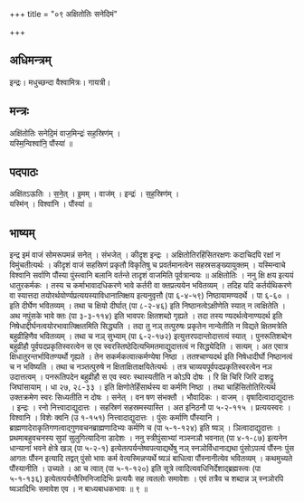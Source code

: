 +++
title = "०९ अक्षितोतिः सनेदिमं"

+++
## अधिमन्त्रम्
इन्द्रः। मधुच्छन्दा वैश्वामित्रः। गायत्री।

## मन्त्रः
अक्षि॑तोतिः सनेदि॒मं वाज॒मिन्द्रः॑ सह॒स्रिण॑म् ।  
यस्मि॒न्विश्वा॑नि॒ पौंस्या॑ ॥

## पदपाठः
अक्षि॑तऽऊतिः । स॒ने॒त् । इ॒मम् । वाज॑म् । इन्द्रः॑ । स॒ह॒स्रिण॑म् ।  
यस्मि॑न् । विश्वा॑नि । पौंस्या॑ ॥

## भाष्यम्
इन्द्र इमं वाजं सोमरूपमन्नं सनेत् । संभजेत् । कीदृश इन्द्रः । अक्षितोतिरहिंसितरक्षणः कदाचिदपि रक्षां न विमुंचतीत्यर्थः । कीदृशं वाजं सहस्रिणं प्रकृतौ विकृतिषु च प्रवर्तमानत्वेन सहस्रसङ्ख्यायुक्तम् । यस्मिन्वाचे विश्वानि सर्वाणि पौंस्या पुंस्त्वानि बलानि वर्तन्ते तादृशं वाजमिति पूर्वत्रान्वयः ॥ अक्षितोतिः । ननु क्षि क्षय इत्ययं धातुरकर्मकः । तस्य च कर्माभावादधिकरणे भावे कर्तरी वा क्तप्रत्ययेन भवितव्यम् । तदिह यदि कर्तर्यथिकरणे वा स्यात्तदा तयोरर्थयोर्ण्यप्रत्ययस्याविधानात्क्क्षिय इत्यनुवृत्तौ (पा ६-४-५९) निष्ठायामण्यदर्थे । पा ६-६० । इति दीर्घेण भवितव्यम् । तथा च क्षियो दीर्घात् (पा ८-२-४६) इति निष्ठानत्वेऽक्षीणेति स्यात् न त्वक्षितेति । अथ नपुंसके भावे क्तः (पा ३-३-११४) इति भावपरः क्षितशब्दो गृह्यते । तदा तस्य ण्यदर्थत्वेनाण्यदर्थ इति निषेधाद्दीर्घनत्वयोरभावात्क्क्षितमिति सिद्ध्यति । तदा तु नञ् तत्पुरुषः प्रकृतेन नान्वेतीति न विद्यते क्षितमत्रेति बहुव्रीहिणैव भवितव्यम् । तथा च नञ् सुभ्याम् (पा ६-२-१७२) इत्युत्तरपदान्तोदात्तत्वं स्यात् । पुनरूतिशब्देन बहुव्रीहौ पूर्वपदप्रकृतिस्वरत्वेन स एव स्वरस्तिष्ठेदित्यभिमतमाद्युदात्तत्वं न सिद्ध्येदिति । सत्यम् । अत एवात्र क्षिधातुरन्तर्भावितण्यर्थो गृह्यते । तेन सकर्मकत्वात्कर्मण्येषा निष्ठा । ततश्चाण्यदर्थ इति निषेधादीर्घो निष्ठानत्वं च न भविष्यति । तथा च नञ्तत्पुरुषे न क्षिताक्षिताक्षयितेत्यर्थः । तत्र चाव्ययपूर्वपदप्रकृतिस्वरत्वेन नञ उदात्तत्वम् । पनरूतिपदेन बहुव्रीहौ स एव स्वरः स्थास्यतीति न कोऽपि दोषः । रि क्षि चिरि जिरि दाशद्रु जिघांसायाम् । धा २७, २८-३३ । इति क्षिणोतेर्हिंसार्थस्य वा कर्मणि निष्ठा । तथा चाहिंसितोतिरित्यर्थ उक्तक्रमेण स्वरः सिध्यतीति न दोषः । सनेत् । वन षण संभक्तौ । भौवादिकः । वाजम् । वृषादित्वादाद्युदात्तः । इन्द्रः । रनो नित्त्वादाद्युदात्तः । सहस्रिणं सहस्रमस्यास्ति । अत इनिठनौ पा ५-२-११५ । प्रत्ययस्वरः । विश्वानि । विशेः क्वनि (उ १-१५१) नित्त्वादाद्युदात्तः । पुंसः कर्माणि पौंस्यानि । ब्राह्मणादेराकृतिगणत्वाद्गुणवचनब्राह्मणादिभ्यः कर्मणि च (पा ५-१-१२४) इति ष्यञ् । ञित्वादाद्युदात्तः । प्रथमाबहुवचनस्य सुपां सुलुगित्यादिना डादेशः । ननु स्त्रीपुंसाभ्यां नञ्स्नञौ भवनात् (पा ४-१-८७) इत्यनेन धान्यानां भवने क्षेत्रे खञ् (पा ५-२-१) इत्येतत्पर्यन्तेष्वपत्याद्यर्थेषु नञ् स्नञोर्विधानाद्यथा पुंसोऽपत्यं पौंस्नः पुंस आगतः पौंस्न इत्यादि तद्वत् पुंसो भावः कर्म वेत्यस्मिन्नप्यर्थे ष्यञं बाधित्वा पौंस्नानीत्येव भवितव्यम् । कथमुच्यते पौंस्यानीति । उच्यते । आ च त्वात् (पा ५-१-१२०) इति सूत्रे त्वादित्यवधिनिर्देशाद्ब्रह्मस्त्वः (पा ५-१-१३६) इत्येतत्पर्यन्तैरिमनिजादिभिः प्रत्ययैः सह त्वतलोः समावेशः । एवं तत्रैव च शब्दान्न ञ् स्नञोरपि ष्यञादिभिः समावेश एव । न बाध्यबाधकभावः ॥ ९ ॥